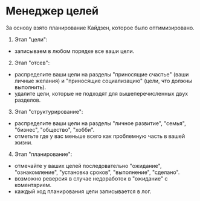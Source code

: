 # Менеджер целей

За основу взято планирование Кайдзен, которое было оптимизировано.

1. Этап "цели":
- записываем в любом порядке все ваши цели.
2. Этап "отсев":
- распределите ваши цели на разделы "приносящие счастье" (ваши личные желания) и "приносящие социализацию" (цели, что должны выполнить).
- удалите цели, которые не подходят для вышеперечисленных двух разделов.
3. Этап "структурирование":
- распределите ваши цели на разделы "личное развитие", "семья", "бизнес", "общество", "хобби".
- отметьте где у вас меньше всего как проблемную часть в вашей жизни.
4. Этап "планирование":
- отмечайте у ваших целей последовательно "ожидание", "ознакомление", "установка сроков", "выполнение", "сделано".
- возможно реверсия в случае недоработок в "ожидание" с коментарием.
- каждый ход планирования цели записывается в лог.
